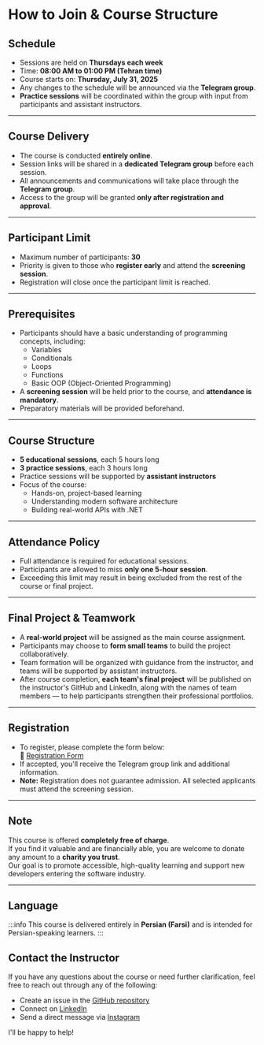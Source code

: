 # How to Join & Course Structure

## Schedule

- Sessions are held on **Thursdays each week**
- Time: **08:00 AM to 01:00 PM (Tehran time)**
- Course starts on: **Thursday, July 31, 2025**
- Any changes to the schedule will be announced via the **Telegram group**.
- **Practice sessions** will be coordinated within the group with input from participants and assistant instructors.

---

## Course Delivery

- The course is conducted **entirely online**.
- Session links will be shared in a **dedicated Telegram group** before each session.
- All announcements and communications will take place through the **Telegram group**.
- Access to the group will be granted **only after registration and approval**.

---

## Participant Limit

- Maximum number of participants: **30**
- Priority is given to those who **register early** and attend the **screening session**.
- Registration will close once the participant limit is reached.

---

## Prerequisites

- Participants should have a basic understanding of programming concepts, including:
  - Variables
  - Conditionals
  - Loops
  - Functions
  - Basic OOP (Object-Oriented Programming)
- A **screening session** will be held prior to the course, and **attendance is mandatory**.
- Preparatory materials will be provided beforehand.

---

## Course Structure

- **5 educational sessions**, each 5 hours long
- **3 practice sessions**, each 3 hours long
- Practice sessions will be supported by **assistant instructors**
- Focus of the course:
  - Hands-on, project-based learning
  - Understanding modern software architecture
  - Building real-world APIs with .NET

---

## Attendance Policy

- Full attendance is required for educational sessions.
- Participants are allowed to miss **only one 5-hour session**.
- Exceeding this limit may result in being excluded from the rest of the course or final project.

---

## Final Project & Teamwork

- A **real-world project** will be assigned as the main course assignment.
- Participants may choose to **form small teams** to build the project collaboratively.
- Team formation will be organized with guidance from the instructor, and teams will be supported by assistant instructors.
- After course completion, **each team's final project** will be published on the instructor's GitHub and LinkedIn, along with the names of team members — to help participants strengthen their professional portfolios.

---

## Registration

- To register, please complete the form below:  
  🔗 [Registration Form](https://survey.porsline.ir/s/wKpfjwv)
- If accepted, you'll receive the Telegram group link and additional information.
- **Note:** Registration does not guarantee admission. All selected applicants must attend the screening session.

---

## Note

This course is offered **completely free of charge**.  
If you find it valuable and are financially able, you are welcome to donate any amount to a **charity you trust**.  
Our goal is to promote accessible, high-quality learning and support new developers entering the software industry.

---

## Language

:::info
This course is delivered entirely in **Persian (Farsi)** and is intended for Persian-speaking learners.
:::

## Contact the Instructor

If you have any questions about the course or need further clarification, feel free to reach out through any of the following:

- Create an issue in the [GitHub repository](https://github.com/sohilww/DotNet-From-Zero-by-Soheil-Karami)
- Connect on [LinkedIn](https://www.linkedin.com/in/soheilkarami/)
- Send a direct message via [Instagram](https://www.instagram.com/soheilkarami92/)

I'll be happy to help!
